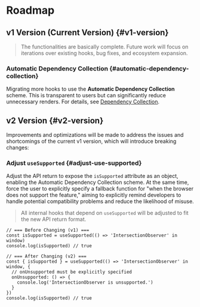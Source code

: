 # Roadmap

## v1 Version (Current Version) \{#v1-version}

> The functionalities are basically complete. Future work will focus on iterations over existing hooks, bug fixes, and ecosystem expansion.

### Automatic Dependency Collection \{#automatic-dependency-collection}

Migrating more hooks to use the **Automatic Dependency Collection** scheme. This is transparent to users but can significantly reduce unnecessary renders. For details, see [Dependency Collection](/docs/features/dependencies-collection).

## v2 Version \{#v2-version}

Improvements and optimizations will be made to address the issues and shortcomings of the current v1 version, which will introduce breaking changes:

### Adjust `useSupported` \{#adjust-use-supported}

Adjust the API return to expose the `isSupported` attribute as an object, enabling the Automatic Dependency Collection scheme. At the same time, force the user to explicitly specify a fallback function for "when the browser does not support the feature," aiming to explicitly remind developers to handle potential compatibility problems and reduce the likelihood of misuse.

> All internal hooks that depend on `useSupported` will be adjusted to fit the new API return format.

```tsx
// === Before Changing (v1) ===
const isSupported = useSupported(() => 'IntersectionObserver' in window)
console.log(isSupported) // true

// === After Changing (v2) ===
const { isSupported } = useSupported(() => 'IntersectionObserver' in window, {
  // onUnsupported must be explicitly specified
  onUnsupported: () => {
    console.log('IntersectionObserver is unsupported.')
  }
})
console.log(isSupported) // true
```
